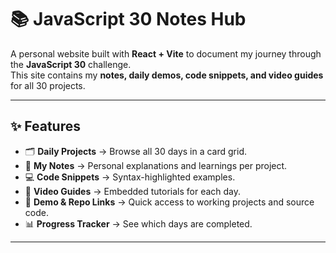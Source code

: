 # 📚 JavaScript 30 Notes Hub

A personal website built with **React + Vite** to document my journey through the **JavaScript 30** challenge.  
This site contains my **notes, daily demos, code snippets, and video guides** for all 30 projects.  

---

## ✨ Features
- 🗂️ **Daily Projects** → Browse all 30 days in a card grid.  
- 📝 **My Notes** → Personal explanations and learnings per project.  
- 💻 **Code Snippets** → Syntax-highlighted examples.  
- 🎥 **Video Guides** → Embedded tutorials for each day.  
- 🔗 **Demo & Repo Links** → Quick access to working projects and source code.  
- 📊 **Progress Tracker** → See which days are completed.  

---